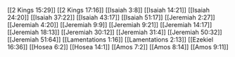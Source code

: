 [[2 Kings 15:29]]
[[2 Kings 17:16]]
[[Isaiah 3:8]]
[[Isaiah 14:21]]
[[Isaiah 24:20]]
[[Isaiah 37:22]]
[[Isaiah 43:17]]
[[Isaiah 51:17]]
[[Jeremiah 2:27]]
[[Jeremiah 4:20]]
[[Jeremiah 9:9]]
[[Jeremiah 9:21]]
[[Jeremiah 14:17]]
[[Jeremiah 18:13]]
[[Jeremiah 30:12]]
[[Jeremiah 31:4]]
[[Jeremiah 50:32]]
[[Jeremiah 51:64]]
[[Lamentations 1:16]]
[[Lamentations 2:13]]
[[Ezekiel 16:36]]
[[Hosea 6:2]]
[[Hosea 14:1]]
[[Amos 7:2]]
[[Amos 8:14]]
[[Amos 9:11]]
